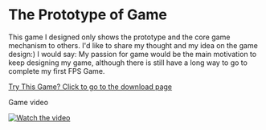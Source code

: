 # The Prototype of Game


This game I designed only shows the prototype and the core game mechanism to others.
I'd like to share my thought and my idea on the game design:) I would say: My passion for game would be the main motivation to keep designing my game, although there is still have a long way to go to complete my first FPS Game.


[Try This Game? Click to go to the download page](https://github.com/johnycoco1212/Knight_Game)



Game video


[![Watch the video](https://i.imgur.com/vKb2F1B.png)](https://www.youtube.com/watch?v=vMIXJKCuHDE)


